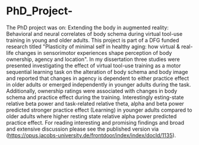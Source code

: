 # PhD_Project-
The PhD project was on: Extending the body in augmented reality: Behavioral and neural correlates of body schema during virtual tool-use training in young and older adults. This project is part of a DFG funded research titled "Plasticity of minimal self in healthy aging: how virtual & real-life changes in sensorimotor experiences shape perception of body ownership, agency and location". In my dissertation three studies were presented investigating the effect of virtual tool-use training as a motor sequential learning task on the alteration of body schema and body image and reported that changes in agency is dependent to either practice effect in older adults or emerged independently in younger adults during the task. Additionally, ownership ratings were associated with changes in body schema and practice effect during the training. Interestingly esting-state relative beta power and task-related relative theta, alpha and beta power predicted stronger practice effect (Learning) in younger adults compared to older adults where higher resting state relative alpha power predicted practice effect. For reading interesting and promising findings and broad and extensive discussion please see the published version via (https://opus.jacobs-university.de/frontdoor/index/index/docId/1135).
